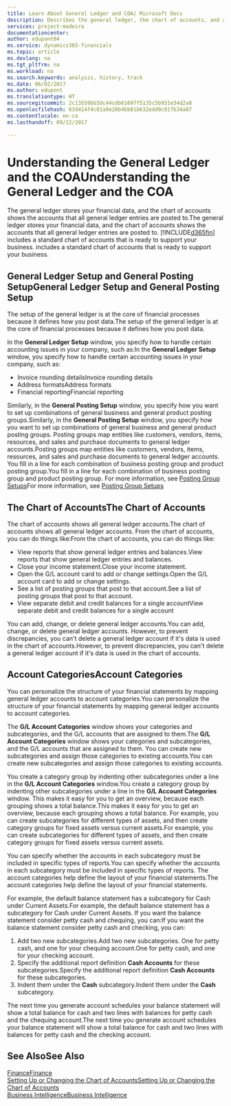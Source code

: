 ```yaml
---
title: Learn About General Ledger and COA| Microsoft Docs
description: Describes the general ledger, the chart of accounts, and account categories.
services: project-madeira
documentationcenter: 
author: edupont04
ms.service: dynamics365-financials
ms.topic: article
ms.devlang: na
ms.tgt_pltfrm: na
ms.workload: na
ms.search.keywords: analysis, history, track
ms.date: 06/02/2017
ms.author: edupont
ms.translationtype: HT
ms.sourcegitcommit: 2c13559bb3dc44cdb61697f5135c5b931e34d2a8
ms.openlocfilehash: 63d414f4c81a9e20b4bb81b632edd9c91fb34a87
ms.contentlocale: en-ca
ms.lasthandoff: 09/22/2017

---
```

# <a name="understanding-the-general-ledger-and-the-coa"></a><span data-ttu-id="a9c20-103">Understanding the General Ledger and the COA</span><span class="sxs-lookup"><span data-stu-id="a9c20-103">Understanding the General Ledger and the COA</span></span>
<span data-ttu-id="a9c20-104">The general ledger stores your financial data, and the chart of accounts shows the accounts that all general ledger entries are posted to.</span><span class="sxs-lookup"><span data-stu-id="a9c20-104">The general ledger stores your financial data, and the chart of accounts shows the accounts that all general ledger entries are posted to.</span></span> [!INCLUDE[d365fin](includes/d365fin_md.md)]<span data-ttu-id="a9c20-105"> includes a standard chart of accounts that is ready to support your business.</span><span class="sxs-lookup"><span data-stu-id="a9c20-105"> includes a standard chart of accounts that is ready to support your business.</span></span>

## <a name="general-ledger-setup-and-general-posting-setup"></a><span data-ttu-id="a9c20-106">General Ledger Setup and General Posting Setup</span><span class="sxs-lookup"><span data-stu-id="a9c20-106">General Ledger Setup and General Posting Setup</span></span>
<span data-ttu-id="a9c20-107">The setup of the general ledger is at the core of financial processes because it defines how you post data.</span><span class="sxs-lookup"><span data-stu-id="a9c20-107">The setup of the general ledger is at the core of financial processes because it defines how you post data.</span></span>  

<span data-ttu-id="a9c20-108">In the **General Ledger Setup** window, you specify how to handle certain accounting issues in your company, such as:</span><span class="sxs-lookup"><span data-stu-id="a9c20-108">In the **General Ledger Setup** window, you specify how to handle certain accounting issues in your company, such as:</span></span>  

* <span data-ttu-id="a9c20-109">Invoice rounding details</span><span class="sxs-lookup"><span data-stu-id="a9c20-109">Invoice rounding details</span></span>  
* <span data-ttu-id="a9c20-110">Address formats</span><span class="sxs-lookup"><span data-stu-id="a9c20-110">Address formats</span></span>  
* <span data-ttu-id="a9c20-111">Financial reporting</span><span class="sxs-lookup"><span data-stu-id="a9c20-111">Financial reporting</span></span>  

<span data-ttu-id="a9c20-112">Similarly, in the **General Posting Setup** window, you specify how you want to set up combinations of general business and general product posting groups.</span><span class="sxs-lookup"><span data-stu-id="a9c20-112">Similarly, in the **General Posting Setup** window, you specify how you want to set up combinations of general business and general product posting groups.</span></span> <span data-ttu-id="a9c20-113">Posting groups map entities like customers, vendors, items, resources, and sales and purchase documents to general ledger accounts.</span><span class="sxs-lookup"><span data-stu-id="a9c20-113">Posting groups map entities like customers, vendors, items, resources, and sales and purchase documents to general ledger accounts.</span></span> <span data-ttu-id="a9c20-114">You fill in a line for each combination of business posting group and product posting group.</span><span class="sxs-lookup"><span data-stu-id="a9c20-114">You fill in a line for each combination of business posting group and product posting group.</span></span> <span data-ttu-id="a9c20-115">For more information, see [Posting Group Setups](finance-posting-groups.md)</span><span class="sxs-lookup"><span data-stu-id="a9c20-115">For more information, see [Posting Group Setups](finance-posting-groups.md)</span></span>  

## <a name="the-chart-of-accounts"></a><span data-ttu-id="a9c20-116">The Chart of Accounts</span><span class="sxs-lookup"><span data-stu-id="a9c20-116">The Chart of Accounts</span></span>
<span data-ttu-id="a9c20-117">The chart of accounts shows all general ledger accounts.</span><span class="sxs-lookup"><span data-stu-id="a9c20-117">The chart of accounts shows all general ledger accounts.</span></span> <span data-ttu-id="a9c20-118">From the chart of accounts, you can do things like:</span><span class="sxs-lookup"><span data-stu-id="a9c20-118">From the chart of accounts, you can do things like:</span></span>  

* <span data-ttu-id="a9c20-119">View reports that show general ledger entries and balances.</span><span class="sxs-lookup"><span data-stu-id="a9c20-119">View reports that show general ledger entries and balances.</span></span>  
* <span data-ttu-id="a9c20-120">Close your income statement.</span><span class="sxs-lookup"><span data-stu-id="a9c20-120">Close your income statement.</span></span>  
* <span data-ttu-id="a9c20-121">Open the G/L account card to add or change settings.</span><span class="sxs-lookup"><span data-stu-id="a9c20-121">Open the G/L account card to add or change settings.</span></span>  
* <span data-ttu-id="a9c20-122">See a list of posting groups that post to that account.</span><span class="sxs-lookup"><span data-stu-id="a9c20-122">See a list of posting groups that post to that account.</span></span>
* <span data-ttu-id="a9c20-123">View separate debit and credit balances for a single account</span><span class="sxs-lookup"><span data-stu-id="a9c20-123">View separate debit and credit balances for a single account</span></span>  

<span data-ttu-id="a9c20-124">You can add, change, or delete general ledger accounts.</span><span class="sxs-lookup"><span data-stu-id="a9c20-124">You can add, change, or delete general ledger accounts.</span></span> <span data-ttu-id="a9c20-125">However, to prevent discrepancies, you can't delete a general ledger account if it's data is used in the chart of accounts.</span><span class="sxs-lookup"><span data-stu-id="a9c20-125">However, to prevent discrepancies, you can't delete a general ledger account if it's data is used in the chart of accounts.</span></span>  

## <a name="account-categories"></a><span data-ttu-id="a9c20-126">Account Categories</span><span class="sxs-lookup"><span data-stu-id="a9c20-126">Account Categories</span></span>
<span data-ttu-id="a9c20-127">You can personalize the structure of your financial statements by mapping general ledger accounts to account categories.</span><span class="sxs-lookup"><span data-stu-id="a9c20-127">You can personalize the structure of your financial statements by mapping general ledger accounts to account categories.</span></span>  

<span data-ttu-id="a9c20-128">The **G/L Account Categories** window shows your categories and subcategories, and the G/L accounts that are assigned to them.</span><span class="sxs-lookup"><span data-stu-id="a9c20-128">The **G/L Account Categories** window shows your categories and subcategories, and the G/L accounts that are assigned to them.</span></span> <span data-ttu-id="a9c20-129">You can create new subcategories and assign those categories to existing accounts.</span><span class="sxs-lookup"><span data-stu-id="a9c20-129">You can create new subcategories and assign those categories to existing accounts.</span></span>  

<span data-ttu-id="a9c20-130">You create a category group by indenting other subcategories under a line in the **G/L Account Categories** window.</span><span class="sxs-lookup"><span data-stu-id="a9c20-130">You create a category group by indenting other subcategories under a line in the **G/L Account Categories** window.</span></span> <span data-ttu-id="a9c20-131">This makes it easy for you to get an overview, because each grouping shows a total balance.</span><span class="sxs-lookup"><span data-stu-id="a9c20-131">This makes it easy for you to get an overview, because each grouping shows a total balance.</span></span> <span data-ttu-id="a9c20-132">For example, you can create subcategories for different types of assets, and then create category groups for fixed assets versus current assets.</span><span class="sxs-lookup"><span data-stu-id="a9c20-132">For example, you can create subcategories for different types of assets, and then create category groups for fixed assets versus current assets.</span></span>  

<span data-ttu-id="a9c20-133">You can specify whether the accounts in each subcategory must be included in specific types of reports.</span><span class="sxs-lookup"><span data-stu-id="a9c20-133">You can specify whether the accounts in each subcategory must be included in specific types of reports.</span></span> <span data-ttu-id="a9c20-134">The account categories help define the layout of your financial statements.</span><span class="sxs-lookup"><span data-stu-id="a9c20-134">The account categories help define the layout of your financial statements.</span></span>  

<span data-ttu-id="a9c20-135">For example, the default balance statement has a subcategory for Cash under Current Assets.</span><span class="sxs-lookup"><span data-stu-id="a9c20-135">For example, the default balance statement has a subcategory for Cash under Current Assets.</span></span> <span data-ttu-id="a9c20-136">If you want the balance statement consider petty cash and chequing, you can:</span><span class="sxs-lookup"><span data-stu-id="a9c20-136">If you want the balance statement consider petty cash and checking, you can:</span></span>  

1. <span data-ttu-id="a9c20-137">Add two new subcategories.</span><span class="sxs-lookup"><span data-stu-id="a9c20-137">Add two new subcategories.</span></span> <span data-ttu-id="a9c20-138">One for petty cash, and one for your chequing account.</span><span class="sxs-lookup"><span data-stu-id="a9c20-138">One for petty cash, and one for your checking account.</span></span>  
2. <span data-ttu-id="a9c20-139">Specify the additional report definition **Cash Accounts** for these subcategories.</span><span class="sxs-lookup"><span data-stu-id="a9c20-139">Specify the additional report definition **Cash Accounts** for these subcategories.</span></span>  
3. <span data-ttu-id="a9c20-140">Indent them under the **Cash** subcategory.</span><span class="sxs-lookup"><span data-stu-id="a9c20-140">Indent them under the **Cash** subcategory.</span></span>  

<span data-ttu-id="a9c20-141">The next time you generate account schedules your balance statement will show a total balance for cash and two lines with balances for petty cash and the chequing account.</span><span class="sxs-lookup"><span data-stu-id="a9c20-141">The next time you generate account schedules your balance statement will show a total balance for cash and two lines with balances for petty cash and the checking account.</span></span>  

## <a name="see-also"></a><span data-ttu-id="a9c20-142">See Also</span><span class="sxs-lookup"><span data-stu-id="a9c20-142">See Also</span></span>
[<span data-ttu-id="a9c20-143">Finance</span><span class="sxs-lookup"><span data-stu-id="a9c20-143">Finance</span></span>](finance.md)  
[<span data-ttu-id="a9c20-144">Setting Up or Changing the Chart of Accounts</span><span class="sxs-lookup"><span data-stu-id="a9c20-144">Setting Up or Changing the Chart of Accounts</span></span>](finance-setup-chart-accounts.md)  
[<span data-ttu-id="a9c20-145">Business Intelligence</span><span class="sxs-lookup"><span data-stu-id="a9c20-145">Business Intelligence</span></span>](bi.md)  

